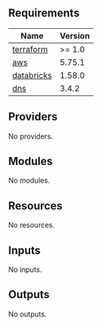 <!-- BEGINNING OF PRE-COMMIT-OPENTOFU DOCS HOOK -->
## Requirements

| Name | Version |
|------|---------|
| <a name="requirement_terraform"></a> [terraform](#requirement\_terraform) | >= 1.0 |
| <a name="requirement_aws"></a> [aws](#requirement\_aws) | 5.75.1 |
| <a name="requirement_databricks"></a> [databricks](#requirement\_databricks) | 1.58.0 |
| <a name="requirement_dns"></a> [dns](#requirement\_dns) | 3.4.2 |

## Providers

No providers.

## Modules

No modules.

## Resources

No resources.

## Inputs

No inputs.

## Outputs

No outputs.
<!-- END OF PRE-COMMIT-OPENTOFU DOCS HOOK -->
